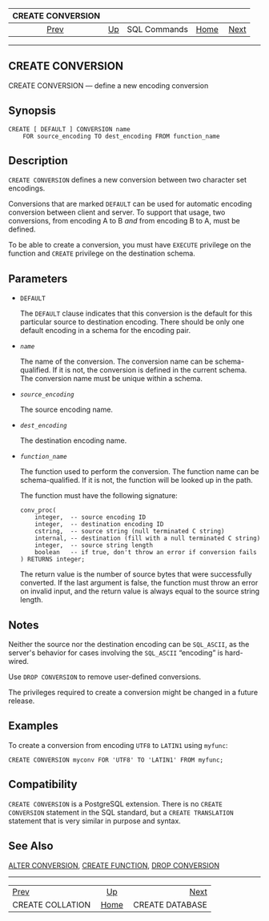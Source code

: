 <!--?xml version="1.0" encoding="UTF-8" standalone="no"?-->

|                   CREATE CONVERSION                  |                                        |              |                                                       |                                                    |
| :--------------------------------------------------: | :------------------------------------- | :----------: | ----------------------------------------------------: | -------------------------------------------------: |
| [Prev](sql-createcollation.html "CREATE COLLATION")  | [Up](sql-commands.html "SQL Commands") | SQL Commands | [Home](index.html "PostgreSQL 17devel Documentation") |  [Next](sql-createdatabase.html "CREATE DATABASE") |

***

[]()

## CREATE CONVERSION

CREATE CONVERSION — define a new encoding conversion

## Synopsis

    CREATE [ DEFAULT ] CONVERSION name
        FOR source_encoding TO dest_encoding FROM function_name

## Description

`CREATE CONVERSION` defines a new conversion between two character set encodings.

Conversions that are marked `DEFAULT` can be used for automatic encoding conversion between client and server. To support that usage, two conversions, from encoding A to B *and* from encoding B to A, must be defined.

To be able to create a conversion, you must have `EXECUTE` privilege on the function and `CREATE` privilege on the destination schema.

## Parameters

*   `DEFAULT`

    The `DEFAULT` clause indicates that this conversion is the default for this particular source to destination encoding. There should be only one default encoding in a schema for the encoding pair.

*   *`name`*

    The name of the conversion. The conversion name can be schema-qualified. If it is not, the conversion is defined in the current schema. The conversion name must be unique within a schema.

*   *`source_encoding`*

    The source encoding name.

*   *`dest_encoding`*

    The destination encoding name.

*   *`function_name`*

    The function used to perform the conversion. The function name can be schema-qualified. If it is not, the function will be looked up in the path.

    The function must have the following signature:

        conv_proc(
            integer,  -- source encoding ID
            integer,  -- destination encoding ID
            cstring,  -- source string (null terminated C string)
            internal, -- destination (fill with a null terminated C string)
            integer,  -- source string length
            boolean   -- if true, don't throw an error if conversion fails
        ) RETURNS integer;

    The return value is the number of source bytes that were successfully converted. If the last argument is false, the function must throw an error on invalid input, and the return value is always equal to the source string length.

## Notes

Neither the source nor the destination encoding can be `SQL_ASCII`, as the server's behavior for cases involving the `SQL_ASCII` “encoding” is hard-wired.

Use `DROP CONVERSION` to remove user-defined conversions.

The privileges required to create a conversion might be changed in a future release.

## Examples

To create a conversion from encoding `UTF8` to `LATIN1` using `myfunc`:

    CREATE CONVERSION myconv FOR 'UTF8' TO 'LATIN1' FROM myfunc;

## Compatibility

`CREATE CONVERSION` is a PostgreSQL extension. There is no `CREATE CONVERSION` statement in the SQL standard, but a `CREATE TRANSLATION` statement that is very similar in purpose and syntax.

## See Also

[ALTER CONVERSION](sql-alterconversion.html "ALTER CONVERSION"), [CREATE FUNCTION](sql-createfunction.html "CREATE FUNCTION"), [DROP CONVERSION](sql-dropconversion.html "DROP CONVERSION")

***

|                                                      |                                                       |                                                    |
| :--------------------------------------------------- | :---------------------------------------------------: | -------------------------------------------------: |
| [Prev](sql-createcollation.html "CREATE COLLATION")  |         [Up](sql-commands.html "SQL Commands")        |  [Next](sql-createdatabase.html "CREATE DATABASE") |
| CREATE COLLATION                                     | [Home](index.html "PostgreSQL 17devel Documentation") |                                    CREATE DATABASE |
